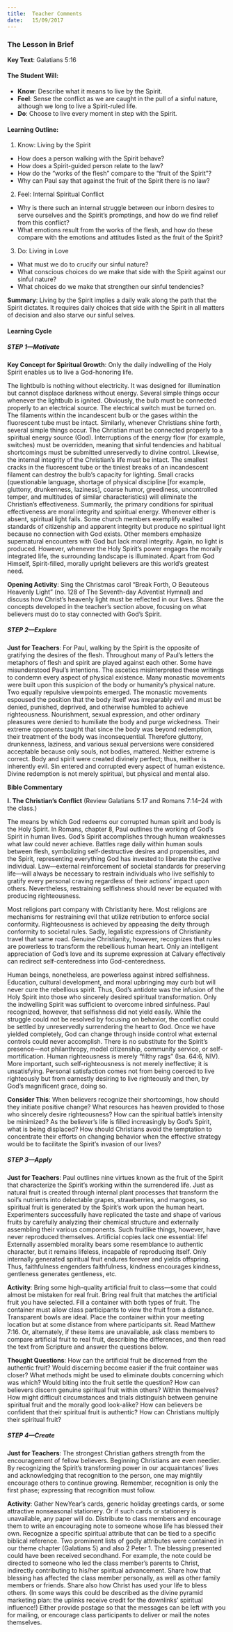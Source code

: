 ```yaml
---
title:  Teacher Comments
date:   15/09/2017
---
```


### The Lesson in Brief

**Key Text**: Galatians 5:16

#### The Student Will:

- **Know**: Describe what it means to live by the Spirit.
- **Feel**: Sense the conflict as we are caught in the pull of a sinful nature, although we long to live a Spirit-ruled life.
- **Do**: Choose to live every moment in step with the Spirit.

#### Learning Outline:

1. Know: Living by the Spirit
+ How does a person walking with the Spirit behave?
+ How does a Spirit-guided person relate to the law?
+ How do the “works of the flesh” compare to the “fruit of the Spirit”?
+ Why can Paul say that against the fruit of the Spirit there is no law?

2. Feel: Internal Spiritual Conflict
+ Why is there such an internal struggle between our inborn desires to serve ourselves and the Spirit’s promptings, and how do we find relief from this conflict?
+ What emotions result from the works of the flesh, and how do these compare with the emotions and attitudes listed as the fruit of the Spirit?

3. Do: Living in Love
+ What must we do to crucify our sinful nature?
+ What conscious choices do we make that side with the Spirit against our sinful nature?
+ What choices do we make that strengthen our sinful tendencies?

**Summary**: Living by the Spirit implies a daily walk along the path that the Spirit dictates. It requires daily choices that side with the Spirit in all matters of decision and also starve our sinful selves.

#### Learning Cycle

##### STEP 1—Motivate

**Key Concept for Spiritual Growth**: Only the daily indwelling of the Holy Spirit enables us to live a God-honoring life.

The lightbulb is nothing without electricity. It was designed for illumination but cannot displace darkness without energy. Several simple things occur whenever the lightbulb is ignited. Obviously, the bulb must be connected properly to an electrical source. The electrical switch must be turned on. The filaments within the incandescent bulb or the gases within the fluorescent tube must be intact. Similarly, whenever Christians shine forth, several simple things occur. The Christian must be connected properly to a spiritual energy source (God). Interruptions of the energy flow (for example, switches) must be overridden, meaning that sinful tendencies and habitual shortcomings must be submitted unreservedly to divine control. Likewise, the internal integrity of the Christian’s life must be intact. The smallest cracks in the fluorescent tube or the tiniest breaks of an incandescent filament can destroy the bulb’s capacity for lighting. Small cracks (questionable language, shortage of physical discipline [for example, gluttony, drunkenness, laziness], coarse humor, greediness, uncontrolled temper, and multitudes of similar characteristics) will eliminate the Christian’s effectiveness. Summarily, the primary conditions for spiritual effectiveness are moral integrity and spiritual energy. Whenever either is absent, spiritual light fails. Some church members exemplify exalted standards of citizenship and apparent integrity but produce no spiritual light because no connection with God exists. Other members emphasize supernatural encounters with God but lack moral integrity. Again, no light is produced. However, whenever the Holy Spirit’s power engages the morally integrated life, the surrounding landscape is illuminated. Apart from God Himself, Spirit-filled, morally upright believers are this world’s greatest need.

**Opening Activity**: Sing the Christmas carol “Break Forth, O Beauteous Heavenly Light” (no. 128 of The Seventh-day Adventist Hymnal) and discuss how Christ’s heavenly light must be reflected in our lives. Share the concepts developed in the teacher’s section above, focusing on what believers must do to stay connected with God’s Spirit.

##### STEP 2—Explore

**Just for Teachers**: For Paul, walking by the Spirit is the opposite of gratifying the desires of the flesh. Throughout many of Paul’s letters the metaphors of flesh and spirit are played against each other. Some have misunderstood Paul’s intentions. The ascetics misinterpreted these writings to condemn every aspect of physical existence. Many monastic movements were built upon this suspicion of the body or humanity’s physical nature. Two equally repulsive viewpoints emerged. The monastic movements espoused the position that the body itself was irreparably evil and must be denied, punished, deprived, and otherwise humbled to achieve righteousness. Nourishment, sexual expression, and other ordinary pleasures were denied to humiliate the body and purge wickedness. Their extreme opponents taught that since the body was beyond redemption, their treatment of the body was inconsequential. Therefore gluttony, drunkenness, laziness, and various sexual perversions were considered acceptable because only souls, not bodies, mattered. Neither extreme is correct. Body and spirit were created divinely perfect; thus, neither is inherently evil. Sin entered and corrupted every aspect of human existence. Divine redemption is not merely spiritual, but physical and mental also.

**Bible Commentary**

**I. The Christian’s Conflict** (Review Galatians 5:17 and Romans 7:14–24 with the class.)

The means by which God redeems our corrupted human spirit and body is the Holy Spirit. In Romans, chapter 8, Paul outlines the working of God’s Spirit in human lives. God’s Spirit accomplishes through human weaknesses what law could never achieve. Battles rage daily within human souls between flesh, symbolizing self-destructive desires and propensities, and the Spirit, representing everything God has invested to liberate the captive individual. Law—external reinforcement of societal standards for preserving life—will always be necessary to restrain individuals who live selfishly to gratify every personal craving regardless of their actions’ impact upon others. Nevertheless, restraining selfishness should never be equated with producing righteousness.

Most religions part company with Christianity here. Most religions are mechanisms for restraining evil that utilize retribution to enforce social conformity. Righteousness is achieved by appeasing the deity through conformity to societal rules. Sadly, legalistic expressions of Christianity travel that same road. Genuine Christianity, however, recognizes that rules are powerless to transform the rebellious human heart. Only an intelligent appreciation of God’s love and its supreme expression at Calvary effectively can redirect self-centeredness into God-centeredness.

Human beings, nonetheless, are powerless against inbred selfishness. Education, cultural development, and moral upbringing may curb but will never cure the rebellious spirit. Thus, God’s antidote was the infusion of the Holy Spirit into those who sincerely desired spiritual transformation. Only the indwelling Spirit was sufficient to overcome inbred sinfulness. Paul recognized, however, that selfishness did not yield easily. While the struggle could not be resolved by focusing on behavior, the conflict could be settled by unreservedly surrendering the heart to God. Once we have yielded completely, God can change through inside control what external controls could never accomplish. There is no substitute for the Spirit’s presence—not philanthropy, model citizenship, community service, or self-mortification. Human righteousness is merely “filthy rags” (Isa. 64:6, NIV). More important, such self-righteousness is not merely ineffective; it is unsatisfying. Personal satisfaction comes not from being coerced to live righteously but from earnestly desiring to live righteously and then, by God’s magnificent grace, doing so.

**Consider This**: When believers recognize their shortcomings, how should they initiate positive change? What resources has heaven provided to those who sincerely desire righteousness? How can the spiritual battle’s intensity be minimized? As the believer’s life is filled increasingly by God’s Spirit, what is being displaced? How should Christians avoid the temptation to concentrate their efforts on changing behavior when the effective strategy would be to facilitate the Spirit’s invasion of our lives?

##### STEP 3—Apply

**Just for Teachers**: Paul outlines nine virtues known as the fruit of the Spirit that characterize the Spirit’s working within the surrendered life. Just as natural fruit is created through internal plant processes that transform the soil’s nutrients into delectable grapes, strawberries, and mangoes, so spiritual fruit is generated by the Spirit’s work upon the human heart. Experimenters successfully have replicated the taste and shape of various fruits by carefully analyzing their chemical structure and externally assembling their various components. Such fruitlike things, however, have never reproduced themselves. Artificial copies lack one essential: life! Externally assembled morality bears some resemblance to authentic character, but it remains lifeless, incapable of reproducing itself. Only internally generated spiritual fruit endures forever and yields offspring. Thus, faithfulness engenders faithfulness, kindness encourages kindness, gentleness generates gentleness, etc.

**Activity**: Bring some high-quality artificial fruit to class—some that could almost be mistaken for real fruit. Bring real fruit that matches the artificial fruit you have selected. Fill a container with both types of fruit. The container must allow class participants to view the fruit from a distance. Transparent bowls are ideal. Place the container within your meeting location but at some distance from where participants sit. Read Matthew 7:16. Or, alternately, if these items are unavailable, ask class members to compare artificial fruit to real fruit, describing the differences, and then read the text from Scripture and answer the questions below.

**Thought Questions**: How can the artificial fruit be discerned from the authentic fruit? Would discerning become easier if the fruit container was closer? What methods might be used to eliminate doubts concerning which was which? Would biting into the fruit settle the question? How can believers discern genuine spiritual fruit within others? Within themselves? How might difficult circumstances and trials distinguish between genuine spiritual fruit and the morally good look-alike? How can believers be confident that their spiritual fruit is authentic? How can Christians multiply their spiritual fruit?

##### STEP 4—Create

**Just for Teachers**: The strongest Christian gathers strength from the encouragement of fellow believers. Beginning Christians are even needier. By recognizing the Spirit’s transforming power in our acquaintances’ lives and acknowledging that recognition to the person, one may mightily encourage others to continue growing. Remember, recognition is only the first phase; expressing that recognition must follow.

**Activity**: Gather NewYear’s cards, generic holiday greetings cards, or some attractive nonseasonal stationery. Or if such cards or stationery is unavailable, any paper will do. Distribute to class members and encourage them to write an encouraging note to someone whose life has blessed their own. Recognize a specific spiritual attribute that can be tied to a specific biblical reference. Two prominent lists of godly attributes were contained in our theme chapter (Galatians 5) and also 2 Peter 1. The blessing presented could have been received secondhand. For example, the note could be directed to someone who led the class member’s parents to Christ, indirectly contributing to his/her spiritual advancement. Share how that blessing has affected the class member personally, as well as other family members or friends. Share also how Christ has used your life to bless others. (In some ways this could be described as the divine pyramid marketing plan: the uplinks receive credit for the downlinks’ spiritual influence!) Either provide postage so that the messages can be left with you for mailing, or encourage class participants to deliver or mail the notes themselves.